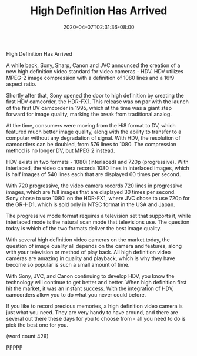 ﻿---
title: "High Definition Has Arrived"
date: 2020-04-07T02:31:36-08:00
description: "High Definition Video Cameras Tips for Web Success"
featured_image: "/images/High Definition Video Cameras.jpg"
tags: ["High Definition Video Cameras"]
---

High Definition Has Arrived

A while back, Sony, Sharp, Canon and JVC announced
the creation of a new high definition video standard
for video cameras - HDV.  HDV utilizes MPEG-2 image
compression with a definition of 1080 lines and a
16:9 aspect ratio.  

Shortly after that, Sony opened the door to high
definition by creating the first HDV camcorder, the
HDR-FX1.  This release was on par with the launch
of the first DV camcorder in 1995, which at the 
time was a giant step forward for image quality,
marking the break from traditional analog.

At the time, consumers were moving from the Hi8
format to DV, which featured much better image 
quality, along with the ability to transfer to a
computer without any degradation of signal.  With
HDV, the resolution of camcorders can be doubled,
from 576 lines to 1080.  The compression method is
no longer DV, but MPEG 2 instead.  

HDV exists in two formats - 1080i (interlaced) and
720p (progressive).  With interlaced, the video
camera records 1080 lines in interlaced images,
which is half images of 540 lines each that are
displayed 60 times per second.

With 720 progressive, the video camera records 
720 lines in progressive images, which are full
images that are displayed 30 times per second.  
Sony chose to use 1080i on the HDR-FX1, where JVC
chose to use 720p for the GR-HD1, which is sold
only in NTSC format in the USA and Japan.

The progressive mode format requires a television
set that supports it, while interlaced mode is
the natural scan mode that televisions use.  The
question today is which of the two formats
deliver the best image quality.  

With several high definition video cameras on the
market today, the question of image quality all
depends on the camera and features, along with
your television or method of play back.  All high
definition video cameras are amazing in quality
and playback, which is why they have become so 
popular is such a small amount of time.

With Sony, JVC, and Canon continuing to develop
HDV, you know the technology will continue to get
better and better.  When high definition first 
hit the market, it was an instant success.  With
the integration of HDV, camcorders allow you to
do what you never could before.

If you like to record precious memories, a high
definition video camera is just what you need.  They
are very handy to have around, and there are 
several out there these days for you to choose 
from - all you need to do is pick the best one
for you.

(word count 426)

PPPPP
